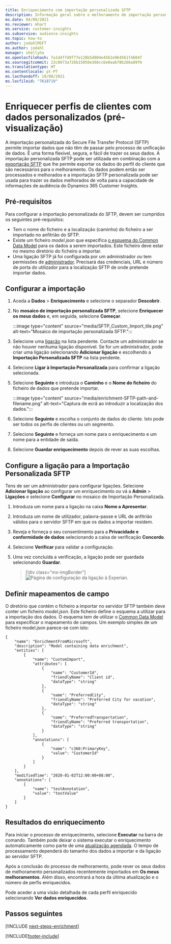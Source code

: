 ```yaml
---
title: Enriquecimento com importação personalizada SFTP
description: Informação geral sobre o melhoramento de importação personalizado SFTP.
ms.date: 04/09/2021
ms.reviewer: mhart
ms.service: customer-insights
ms.subservice: audience-insights
ms.topic: how-to
author: jodahlMSFT
ms.author: jodahl
manager: shellyha
ms.openlocfilehash: fa1d4ffd9f77e128b5d804e4562e964561f4684f
ms.sourcegitcommit: 23c8973a726b15050e368cc6e0aab78b266a89f6
ms.translationtype: HT
ms.contentlocale: pt-PT
ms.lasthandoff: 10/08/2021
ms.locfileid: "7618719"
---
```

# <a name="enrich-customer-profiles-with-custom-data-preview"></a>Enriquecer perfis de clientes com dados personalizados (pré-visualização)

A importação personalizada do Secure File Transfer Protocol (SFTP) permite importar dados que não têm de passar pelo processo de unificação de dados. É uma forma flexível, segura, e fácil de trazer os seus dados. A importação personalizada SFTP pode ser utilizada em combinação com a [exportação SFTP](export-sftp.md) que lhe permite exportar os dados do perfil do cliente que são necessários para o melhoramento. Os dados podem então ser processados e melhorados e a importação SFTP personalizada pode ser usada para trazer os dados melhorados de volta para a capacidade de informações de audiência do Dynamics 365 Customer Insights.

## <a name="prerequisites"></a>Pré-requisitos

Para configurar a importação personalizada do SFTP, devem ser cumpridos os seguintes pré-requisitos:

- Tem o nome do ficheiro e a localização (caminho) do ficheiro a ser importado no anfitrião do SFTP.
- Existe um ficheiro *model.json* que especifica [o esquema do Common Data Model](/common-data-model/) para os dados a serem importados. Este ficheiro deve estar no mesmo diretório do ficheiro a importar.
- Uma ligação SFTP já foi configurada por um administrador *ou* tem permissões de [administrador](permissions.md#administrator). Precisará das credenciais, URL e número de porta do utilizador para a localização SFTP de onde pretende importar dados.


## <a name="configure-the-import"></a>Configurar a importação

1. Aceda a **Dados** > **Enriquecimento** e selecione o separador **Descobrir**.

1. No **mosaico de importação personalizada SFTP**, selecione **Enriquecer os meus dados** e, em seguida, selecione **Começar**.

   :::image type="content" source="media/SFTP_Custom_Import_tile.png" alt-text="Mosaico de importação personalizada SFTP.":::

1. Selecione uma [ligação](connections.md) na lista pendente. Contacte um administrador se não houver nenhuma ligação disponível. Se for um administrador, pode criar uma ligação selecionando **Adicionar ligação** e escolhendo a **Importação Personalizada SFTP** na lista pendente.

1. Selecione **Ligar à Importação Personalizada** para confirmar a ligação selecionada.

1.  Selecione **Seguinte** e introduza o **Caminho** e o **Nome do ficheiro** do ficheiro de dados que pretende importar.

    :::image type="content" source="media/enrichment-SFTP-path-and-filename.png" alt-text="Captura de ecrã ao introduzir a localização dos dados.":::

1. Selecione **Seguinte** e escolha o conjunto de dados do cliente. Isto pode ser todos os perfis de clientes ou um segmento.

1. Selecione **Seguinte** e forneça um nome para o enriquecimento e um nome para a entidade de saída. 

1. Selecione **Guardar enriquecimento** depois de rever as suas escolhas.

## <a name="configure-the-connection-for-sftp-custom-import"></a>Configure a ligação para a Importação Personalizada SFTP 

Tens de ser um administrador para configurar ligações. Selecione **Adicionar ligação** ao configurar um enriquecimento *ou* vá a **Admin** > **Ligações** e selecione **Configurar** no mosaico de Importação Personalizada.

1. Introduza um nome para a ligação na caixa **Nome a Apresentar**.

1. Introduza um nome de utilizador, palavra-passe e URL de anfitrião válidos para o servidor SFTP em que os dados a importar residem.

1. Reveja e forneça o seu consentimento para a **Privacidade e conformidade de dados** selecionando a caixa de verificação **Concordo**.

1. Selecione **Verificar** para validar a configuração.

1. Uma vez concluída a verificação, a ligação pode ser guardada selecionando **Guardar**.

   > [!div class="mx-imgBorder"]
   > ![Página de configuração da ligação à Experian.](media/enrichment-SFTP-connection.png "Página de configuração da ligação à Experian")


## <a name="defining-field-mappings"></a>Definir mapeamentos de campo 

O diretório que contém o ficheiro a importar no servidor SFTP também deve conter um ficheiro *model.json*. Este ficheiro define o esquema a utilizar para a importação dos dados. O esquema tem de utilizar o [Common Data Model](/common-data-model/) para especificar o mapeamento de campos. Um exemplo simples de um ficheiro model.json parece-se com isto:

```
{
    "name": "EnrichmentFromMicrosoft",
    "description": "Model containing data enrichment",
    "entities": [
        {
            "name": "CustomImport",
            "attributes": [
                {
                    "name": "CustomerId",
                    "friendlyName": "Client id",
                    "dataType": "string"
                },
                {
                    "name": "PreferredCity",
                    "friendlyName": "Preferred City for vacation",
                    "dataType": "string"
                },
                {
                    "name": "PreferredTransportation",
                    "friendlyName": "Preferred transportation",
                    "dataType": "string"
                }
            ],
            "annotations": [
                {
                    "name": "c360:PrimaryKey",
                    "value": "CustomerId"
                }
            ]
        }
    ],
    "modifiedTime": "2020-01-02T12:00:00+08:00",
    "annotations": [
        {
            "name": "testAnnotation",
            "value": "testValue"
        }
    ]
}
```

## <a name="enrichment-results"></a>Resultados do enriquecimento

Para iniciar o processo de enriquecimento, selecione **Executar** na barra de comando. Também pode deixar o sistema executar o enriquecimento automaticamente como parte de uma [atualização agendada](system.md#schedule-tab). O tempo de processamento dependerá do tamanho dos dados a importar e da ligação ao servidor SFTP.

Após a conclusão do processo de melhoramento, pode rever os seus dados de melhoramento personalizados recentemente importados em **Os meus melhoramentos**. Além disso, encontrará a hora da última atualização e o número de perfis enriquecidos.

Pode aceder a uma visão detalhada de cada perfil enriquecido selecionando **Ver dados enriquecidos**.

## <a name="next-steps"></a>Passos seguintes

[!INCLUDE [next-steps-enrichment](../includes/next-steps-enrichment.md)]

[!INCLUDE[footer-include](../includes/footer-banner.md)]
